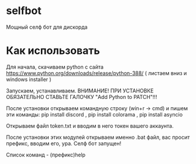 # selfbot
Мощный селф бот для дискорда

# Как использовать
Для начала, скачиваем python с сайта https://www.python.org/downloads/release/python-388/ ( листаем вниз и windows installer ) 

Запускаем, устанавливаем. ВНИМАНИЕ! ПРИ УСТАНОВКЕ ОБЯЗАТЕЛЬНО СТАВЬТЕ ГАЛОЧКУ "Add Python to PATCH"!!! 

После установки открываем командную строку (win+r -> cmd) и пишем эти команды: pip install discord , pip install colorama , pip install asyncio 

Открываем файл token.txt и вводим в него токен вашего аккаунта.

После установки этих модулей открываем именно .bat файл, вас просит префикс, вводим его, ура. Селф бот запущен!

Список команд - (префикс)help

